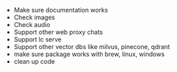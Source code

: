 - Make sure documentation works
- Check images
- Check audio
- Support other web proxy chats
- Support lc serve
- Support other vector dbs like milvus, pinecone, qdrant
- make sure package works with brew, linux, windows
- clean up code